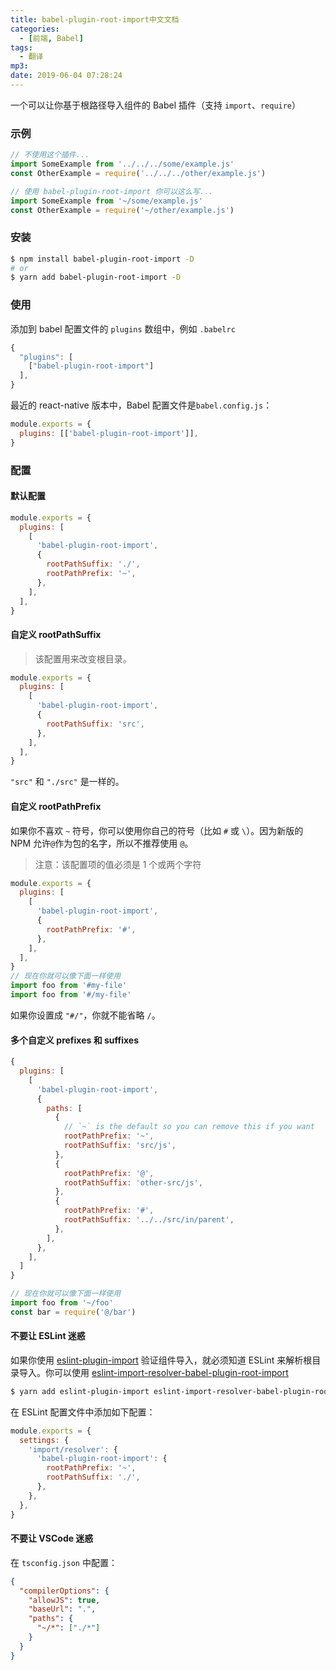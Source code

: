 ```yaml
---
title: babel-plugin-root-import中文文档
categories:
  - [前端, Babel]
tags:
  - 翻译
mp3:
date: 2019-06-04 07:28:24
---
```


一个可以让你基于根路径导入组件的 Babel 插件（支持 `import`、`require`）

### 示例

```js
// 不使用这个插件...
import SomeExample from '../../../some/example.js'
const OtherExample = require('../../../other/example.js')

// 使用 babel-plugin-root-import 你可以这么写...
import SomeExample from '~/some/example.js'
const OtherExample = require('~/other/example.js')
```

### 安装

```sh
$ npm install babel-plugin-root-import -D
# or
$ yarn add babel-plugin-root-import -D
```

### 使用

添加到 babel 配置文件的 `plugins` 数组中，例如 `.babelrc`

```js
{
  "plugins": [
    ["babel-plugin-root-import"]
  ],
}
```

最近的 react-native 版本中，Babel 配置文件是`babel.config.js`：

```js
module.exports = {
  plugins: [['babel-plugin-root-import']],
}
```

### 配置

#### 默认配置

```js
module.exports = {
  plugins: [
    [
      'babel-plugin-root-import',
      {
        rootPathSuffix: './',
        rootPathPrefix: '~',
      },
    ],
  ],
}
```

#### 自定义 rootPathSuffix

> 该配置用来改变根目录。

```js
module.exports = {
  plugins: [
    [
      'babel-plugin-root-import',
      {
        rootPathSuffix: 'src',
      },
    ],
  ],
}
```

`"src"` 和 `"./src"` 是一样的。

#### 自定义 rootPathPrefix

如果你不喜欢 `~` 符号，你可以使用你自己的符号（比如 `#` 或 `\`）。因为新版的 NPM 允许`@`作为包的名字，所以不推荐使用 `@`。

> 注意：该配置项的值必须是 1 个或两个字符

```js
module.exports = {
  plugins: [
    [
      'babel-plugin-root-import',
      {
        rootPathPrefix: '#',
      },
    ],
  ],
}
// 现在你就可以像下面一样使用
import foo from '#my-file'
import foo from '#/my-file'
```

如果你设置成 `"#/"`，你就不能省略 `/`。

#### 多个自定义 prefixes 和 suffixes

```js
{
  plugins: [
    [
      'babel-plugin-root-import',
      {
        paths: [
          {
            // `~` is the default so you can remove this if you want
            rootPathPrefix: '~',
            rootPathSuffix: 'src/js',
          },
          {
            rootPathPrefix: '@',
            rootPathSuffix: 'other-src/js',
          },
          {
            rootPathPrefix: '#',
            rootPathSuffix: '../../src/in/parent',
          },
        ],
      },
    ],
  ]
}

// 现在你就可以像下面一样使用
import foo from '~/foo'
const bar = require('@/bar')
```

#### 不要让 ESLint 迷惑

如果你使用 [eslint-plugin-import](https://github.com/benmosher/eslint-plugin-import) 验证组件导入，就必须知道 ESLint 来解析根目录导入。你可以使用 [eslint-import-resolver-babel-plugin-root-import](http://t.cn/EaZKaTK)

```sh
$ yarn add eslint-plugin-import eslint-import-resolver-babel-plugin-root-import -D
```

在 ESLint 配置文件中添加如下配置：

```js
module.exports = {
  settings: {
    'import/resolver': {
      'babel-plugin-root-import': {
        rootPathPrefix: '~',
        rootPathSuffix: './',
      },
    },
  },
}
```

#### 不要让 VSCode 迷惑

在 `tsconfig.json` 中配置：

```json
{
  "compilerOptions": {
    "allowJS": true,
    "baseUrl": ".",
    "paths": {
      "~/*": ["./*"]
    }
  }
}
```
